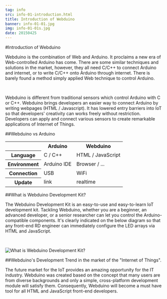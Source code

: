 ```yaml
---
tag: info
src: info-01-introduction.html
title: Introduction of Webduino
banner: info-01-01.jpg
img: info-01-01s.jpg
date: 20150425
---
```


<!-- @@master  = ../../_layout.html-->

<!-- @@block  =  meta-->

<title>Introduction of Webduino :::: Webduino = Web × Arduino</title>

<meta name="description" content="Webduino is the combination of Web and Arduino. It proclaims a new era of Web-controlled Arduino has come. There are some similar techniques and solutions in the market, however, they all need C/C++ to connect Arduino and internet, or to write C/C++ onto Arduino through internet. There is barely found a method simply applied Web technique to control Arduino.">

<meta itemprop="description" content="Webduino is the combination of Web and Arduino. It proclaims a new era of Web-controlled Arduino has come. There are some similar techniques and solutions in the market, however, they all need C/C++ to connect Arduino and internet, or to write C/C++ onto Arduino through internet. There is barely found a method simply applied Web technique to control Arduino.">

<meta property="og:description" content="Webduino is the combination of Web and Arduino. It proclaims a new era of Web-controlled Arduino has come. There are some similar techniques and solutions in the market, however, they all need C/C++ to connect Arduino and internet, or to write C/C++ onto Arduino through internet. There is barely found a method simply applied Web technique to control Arduino.">

<meta property="og:title" content="Introduction of Webduino" >

<meta property="og:url" content="https://webduino.io/tutorials/info-01-introduction.html">

<meta property="og:image" content="https://webduino.io/img/tutorials/info-01-01s.jpg">

<meta itemprop="image" content="https://webduino.io/img/tutorials/info-01-01s.jpg">

<include src="../_include-tutorials.html"></include>

<!-- @@close-->

<!-- @@block  =  preAndNext-->

<include src="../_include-tutorials-content.html"></include>

<!-- @@close-->


<!-- @@block  =  tutorials-->
#Introduction of Webduino

Webduino is the combination of Web and Arduino. It proclaims a new era of Web-controlled Arduino has come. There are some similar techniques and solutions in the market, however, they all need C/C++ to connect Arduino and internet, or to write C/C++ onto Arduino through internet. There is barely found a method simply applied Web technique to control Arduino.

<br/>

Webduino is different from traditional sensors which control Arduino with C or C++.  Webduino brings developers an easier way to connect Arduino by writing webpages (HTML / Javascript). It has lowered entry barriers into IoT so that developers' creativity can works freely without restriction. Developers can apply and connect various sensors to create remarkable applications of Internet of Things.

##Webduino vs Arduino

<table>
<tr>
<th></th>
<th>Arduino</th>
<th>Webduino</th>
</tr>
<tr>
<th>Language</th>
<td>C / C++</td>
<td>HTML / JavaScript</td>
</tr>
<tr>
<th>Environment</th>
<td>Arduino IDE</td>
<td>Browser / ...</td>
</tr>
<tr>
<th>Connection</th>
<td>USB</td>
<td>WiFi</td>
</tr>
<tr>
<th>Update</th>
<td>link</td>
<td>realtime</td>
</tr>
</table>

##What is Webduino Development Kit?

The Webduino Development Kit is an easy-to-use and easy-to-learn IoT development kit. Tackling Webduino, whether you are a beginner, an advanced developer, or a senior researcher can let you control the Arduino-compatible components. It's clearly indicated on the below diagram so that any front-end RD engineer can immediately configure the LED arrays via HTML and JavaScript.

<br/>

![What is Webduino Development Kit?](../../img/tutorials/info-02-02.jpg)


##Webduino's Development Trend in the market of the "Internet of Things".

The future market for the IoT provides an amazing opportunity for the IT industry. Webduino was created based on the concept that many users are from diverse backgrounds and only a simple, cross-platform development module will satisfy them. Consequently, Webduino will become a must have tool for all HTML and JavaScript front-end developers.

<!-- @@close-->
